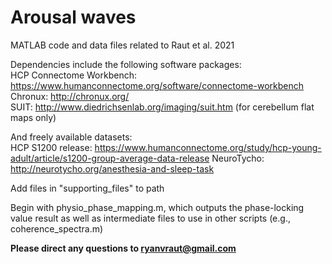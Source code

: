 # Arousal waves
MATLAB code and data files related to Raut et al. 2021

Dependencies include the following software packages: \
HCP Connectome Workbench: https://www.humanconnectome.org/software/connectome-workbench \
Chronux: http://chronux.org/ \
SUIT: http://www.diedrichsenlab.org/imaging/suit.htm (for cerebellum flat maps only)

And freely available datasets: \
HCP S1200 release: https://www.humanconnectome.org/study/hcp-young-adult/article/s1200-group-average-data-release
NeuroTycho: http://neurotycho.org/anesthesia-and-sleep-task

Add files in "supporting_files" to path

Begin with physio_phase_mapping.m, which outputs the phase-locking value result as well as intermediate files to use in other scripts (e.g., coherence_spectra.m)

**Please direct any questions to ryanvraut@gmail.com**
